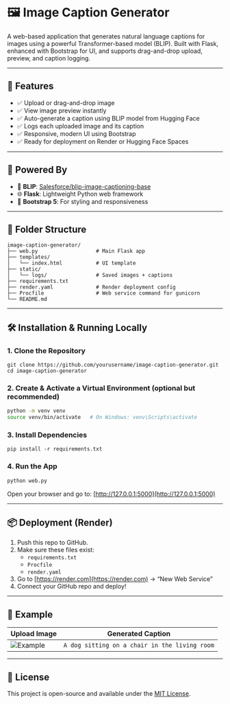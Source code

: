 # 🖼️ Image Caption Generator

A web-based application that generates natural language captions for images using a powerful Transformer-based model (BLIP). Built with Flask, enhanced with Bootstrap for UI, and supports drag-and-drop upload, preview, and caption logging.

---

## 🚀 Features

- ✅ Upload or drag-and-drop image
- ✅ View image preview instantly
- ✅ Auto-generate a caption using BLIP model from Hugging Face
- ✅ Logs each uploaded image and its caption
- ✅ Responsive, modern UI using Bootstrap
- ✅ Ready for deployment on Render or Hugging Face Spaces

---

## 🧠 Powered By

- 🤖 **BLIP**: [Salesforce/blip-image-captioning-base](https://huggingface.co/Salesforce/blip-image-captioning-base)
- 🌐 **Flask**: Lightweight Python web framework
- 🎨 **Bootstrap 5**: For styling and responsiveness

---

## 📂 Folder Structure

```
image-caption-generator/
├── web.py                   # Main Flask app
├── templates/
│   └── index.html           # UI template
├── static/
│   └── logs/                # Saved images + captions
├── requirements.txt
├── render.yaml              # Render deployment config
├── Procfile                 # Web service command for gunicorn
└── README.md
```

---

## 🛠️ Installation & Running Locally

### 1. Clone the Repository

```terminal
git clone https://github.com/yourusername/image-caption-generator.git
cd image-caption-generator
```

### 2. Create & Activate a Virtual Environment (optional but recommended)

```bash
python -m venv venv
source venv/bin/activate   # On Windows: venv\Scripts\activate
```

### 3. Install Dependencies

```terminal
pip install -r requirements.txt
```

### 4. Run the App

```bash
python web.py
```

Open your browser and go to: [http://127.0.0.1:5000](http://127.0.0.1:5000)

---

## 📦 Deployment (Render)

1. Push this repo to GitHub.
2. Make sure these files exist:
   - `requirements.txt`
   - `Procfile`
   - `render.yaml`
3. Go to [https://render.com](https://render.com) → “New Web Service”
4. Connect your GitHub repo and deploy!

---

## 📸 Example

| Upload Image | Generated Caption |
|--------------|-------------------|
| ![Example](static/logs/example.jpg) | `A dog sitting on a chair in the living room` |


---

## 📃 License

This project is open-source and available under the [MIT License](LICENSE).
